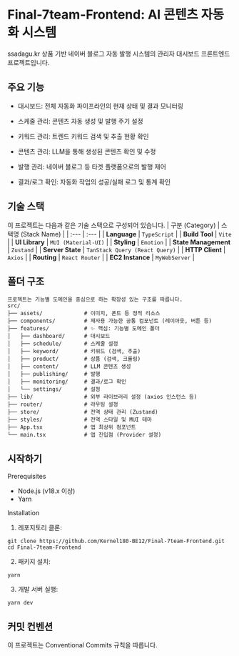 # Final-7team-Frontend: AI 콘텐츠 자동화 시스템

ssadagu.kr 상품 기반 네이버 블로그 자동 발행 시스템의 관리자 대시보드 프론트엔드 프로젝트입니다.

## 주요 기능

- 대시보드: 전체 자동화 파이프라인의 현재 상태 및 결과 모니터링

- 스케줄 관리: 콘텐츠 자동 생성 및 발행 주기 설정

- 키워드 관리: 트렌드 키워드 검색 및 추출 현황 확인

- 콘텐츠 관리: LLM을 통해 생성된 콘텐츠 확인 및 수정

- 발행 관리: 네이버 블로그 등 타겟 플랫폼으로의 발행 제어

- 결과/로그 확인: 자동화 작업의 성공/실패 로그 및 통계 확인

## 기술 스택

이 프로젝트는 다음과 같은 기술 스택으로 구성되어 있습니다.
| 구분 (Category) | 스택명 (Stack Name) |
| :--- | :--- |
| **Language** | `TypeScript` |
| **Build Tool** | `Vite` |
| **UI Library** | `MUI (Material-UI)` |
| **Styling** | `Emotion` |
| **State Management** | `Zustand` |
| **Server State** | `TanStack Query (React Query)` |
| **HTTP Client** | `Axios` |
| **Routing** | `React Router` |
| **EC2 Instance** | `MyWebServer` |

## 폴더 구조

```text
프로젝트는 기능별 도메인을 중심으로 하는 확장성 있는 구조를 따릅니다.
src/
├── assets/             # 이미지, 폰트 등 정적 리소스
├── components/         # 재사용 가능한 공통 컴포넌트 (레이아웃, 버튼 등)
├── features/           # ✨ 핵심: 기능별 도메인 폴더
│   ├── dashboard/      # 대시보드
│   ├── schedule/       # 스케줄 설정
│   ├── keyword/        # 키워드 (검색, 추출)
│   ├── product/        # 상품 (검색, 크롤링)
│   ├── content/        # LLM 콘텐츠 생성
│   ├── publishing/     # 발행
│   ├── monitoring/     # 결과/로그 확인
│   └── settings/       # 설정
├── lib/                # 외부 라이브러리 설정 (axios 인스턴스 등)
├── router/             # 라우팅 설정
├── store/              # 전역 상태 관리 (Zustand)
├── styles/             # 전역 스타일 및 MUI 테마
├── App.tsx             # 앱 최상위 컴포넌트
└── main.tsx            # 앱 진입점 (Provider 설정)
```

## 시작하기

Prerequisites

- Node.js (v18.x 이상)
- Yarn

Installation

1. 레포지토리 클론:

```text
git clone https://github.com/Kernel180-BE12/Final-7team-Frontend.git
cd Final-7team-Frontend
```

2. 패키지 설치:

```text
yarn
```

3. 개발 서버 실행:

```text
yarn dev
```

## 커밋 컨벤션

이 프로젝트는 Conventional Commits 규칙을 따릅니다.
